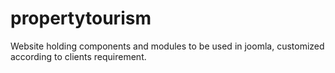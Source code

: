 propertytourism
===============

Website holding components and modules to be used in joomla, customized according to clients requirement.